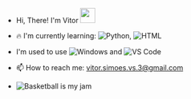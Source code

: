 - Hi, There! I'm Vitor <img src="https://raw.githubusercontent.com/aemmadi/aemmadi/master/wave.gif" width="30">

- 🔥 I'm currently learning: ![Python](https://img.shields.io/badge/-Python-black?style=flat-square&logo=Python), ![HTML](https://img.shields.io/badge/-html-black?style=flat-square&logo=javascript)
- I'm used to use  ![Windows](https://img.shields.io/badge/-Windows-black?style=flat-square&logo=Windows) and   ![VS Code](https://img.shields.io/badge/-VS%20Code-007ACC?style=flat-square&logo=visual-studio-code)
- 📫 How to reach me: vitor.simoes.vs.3@gmail.com

- ![Basketball is my jam](https://img.shields.io/badge/My%20jam-Basketball-critical?style=flat-square&logo=nba&logoColor=white)

